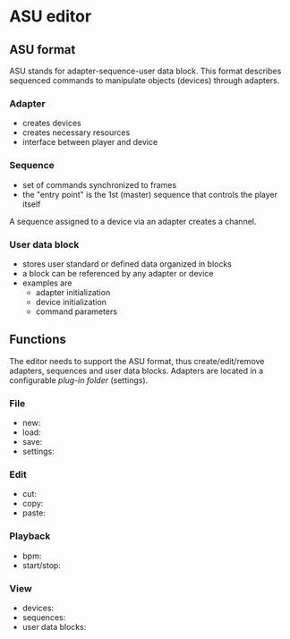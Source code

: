 # ASU editor

## ASU format
ASU stands for adapter-sequence-user data block. This format describes sequenced commands to manipulate objects (devices) through adapters.

### Adapter
- creates devices
- creates necessary resources
- interface between player and device

### Sequence
- set of commands synchronized to frames
- the "entry point" is the 1st (master) sequence that controls the player itself

A sequence assigned to a device via an adapter creates a channel.

### User data block
- stores user standard or defined data organized in blocks
- a block can be referenced by any adapter or device
- examples are
  - adapter initialization
  - device initialization
  - command parameters

## Functions
The editor needs to support the ASU format, thus create/edit/remove adapters, sequences and user data blocks.
Adapters are located in a configurable _plug-in folder_ (settings).

### File
- new:
- load:
- save:
- settings:

### Edit
- cut:
- copy:
- paste:

### Playback
- bpm:
- start/stop:

### View
- devices:
- sequences:
- user data blocks:

